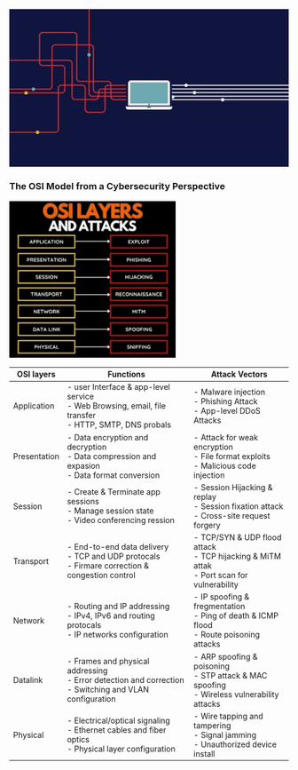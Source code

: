 
<img src="Animated GIF.gif" width="600" >

### The OSI Model from a Cybersecurity Perspective

<img src="osi-model-from-a-cybersecurity-prespective.png" width="300px">


| OSI layers | Functions | Attack Vectors |
| ----- | ------|  ------|
| Application | - user Interface & app-level service <br> - Web Browsing, email, file transfer <br> -  HTTP, SMTP, DNS probals | - Malware injection <br> - Phishing Attack <br> - App-level DDoS Attacks
| Presentation | - Data encryption and decryption <br> - Data compression and expasion <br> - Data format conversion | - Attack for weak encryption <br> - File format exploits <br> - Malicious code injection
| Session | - Create & Terminate app sessions <br> - Manage session state <br> - Video conferencing ression <br> | - Session Hijacking & replay <br> - Session fixation attack <br> - Cross-site request forgery
| Transport | - End-to-end data delivery <br> - TCP and UDP protocals <br> - Firmare correction & congestion control | - TCP/SYN & UDP flood attack <br> - TCP hijacking & MiTM attak <br> - Port scan for vulnerability
| Network | - Routing and IP addressing <br> - IPv4, IPv6 and routing protocals <br> - IP networks configuration | - IP spoofing & fregmentation <br> - Ping of death & ICMP flood <br> - Route poisoning attacks <br>
| Datalink | - Frames and physical addressing <br> - Error detection and correction <br> - Switching and VLAN configuration | - ARP spoofing & poisoning <br> - STP attack & MAC spoofing <br> - Wireless vulnerability attacks
| Physical | - Electrical/optical signaling <br> - Ethernet cables and fiber optics <br> - Physical layer configuration | - Wire tapping and tampering <br> - Signal jamming <br> - Unauthorized device install



